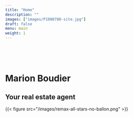 ```yaml
---
title: "Home"
description: ""
images: ["images/P1000780-site.jpg"]
draft: false
menu: main
weight: 1
---
```


<br/>
<br/>
<br/>

# Marion Boudier
## Your real estate agent
{{< figure src="/images/remax-all-stars-no-ballon.png" >}}
